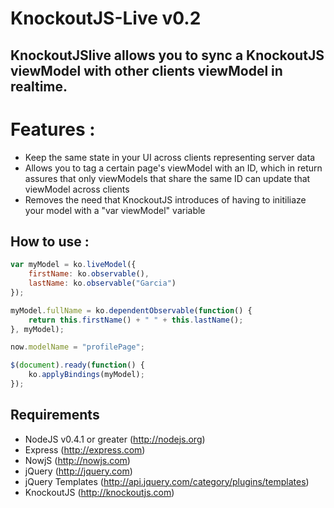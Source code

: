 # KnockoutJS-Live v0.2

## KnockoutJSlive allows you to sync a KnockoutJS viewModel with other clients viewModel in realtime. 

# Features :

- Keep the same state in your UI across clients representing server data
- Allows you to tag a certain page's viewModel with an ID, which in return assures that only viewModels that share the same ID can update that viewModel across clients
- Removes the need that KnockoutJS introduces of having to initiliaze your model with a "var viewModel" variable

## How to use :

``` js
var myModel = ko.liveModel({
	firstName: ko.observable(),
	lastName: ko.observable("Garcia")
});

myModel.fullName = ko.dependentObservable(function() {
	return this.firstName() + " " + this.lastName();
}, myModel);

now.modelName = "profilePage";

$(document).ready(function() {
	ko.applyBindings(myModel);
});
```

## Requirements

- NodeJS v0.4.1 or greater (http://nodejs.org)
 - Express (http://express.com)
  - NowjS (http://nowjs.com)
- jQuery (http://jquery.com)
- jQuery Templates (http://api.jquery.com/category/plugins/templates)
- KnockoutJS (http://knockoutjs.com)